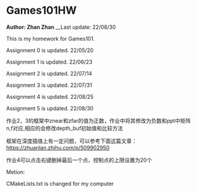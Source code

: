 # Games101HW

__Author: Zhan Zhan__
__Last update: 22/08/30



This is my homework for Games101.

Assignment 0 is updated. 22/05/20

Assignment 1 is updated. 22/06/23

Assignment 2 is updated. 22/07/14

Assignment 3 is updated. 22/07/31

Assignment 4 is updated. 22/08/25

Assignment 5 is updated. 22/08/30



作业2，3的框架中znear和zfar的值为正数，作业中将其修改为负数和ppt中矩阵n,f对应,相应的会修改depth_buf初始值和比较方法

框架在深度插值上有一定问题，可以参考下面这篇文章：https://zhuanlan.zhihu.com/p/509902950



作业4可以点击右键删掉最后一个点，控制点的上限设置为20个



Metion: 

CMakeLists.txt is changed for my computer



